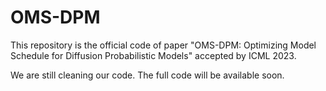 # OMS-DPM
This repository is the official code of paper "OMS-DPM: Optimizing Model Schedule for Diffusion Probabilistic Models" accepted by ICML 2023.

We are still cleaning our code. The full code will be available soon.
